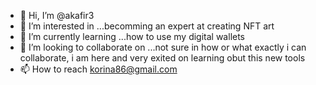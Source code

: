 - 👋 Hi, I’m @akafir3
- 👀 I’m interested in ...becomming an expert at creating NFT art
- 🌱 I’m currently learning ...how to use my digital wallets
- 💞️ I’m looking to collaborate on ...not sure in how or what exactly i can collaborate, i am here and very exited on learning obut this new tools
- 📫 How to reach korina86@gmail.com

<!---
akafir3/akafir3 is a ✨ special ✨ repository because its `README.md` (this file) appears on your GitHub profile.
You can click the Preview link to take a look at your changes.
--->

